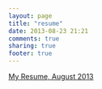 ```yaml
---
layout: page
title: "resume"
date: 2013-08-23 21:21
comments: true
sharing: true
footer: true
---
```

[My Resume, August 2013](http://www.jason-micahel.com/resume/JasonMichaelResumeAugust2013.docx)